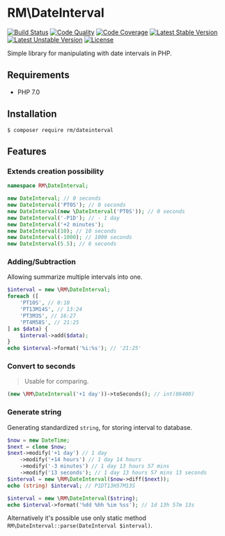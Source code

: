 # RM\DateInterval

[![Build Status](https://travis-ci.org/romanmatyus/DateInterval.svg?branch=master)](https://travis-ci.org/romanmatyus/DateInterval)
[![Code Quality](https://scrutinizer-ci.com/g/romanmatyus/DateInterval/badges/quality-score.png?b=master)](https://scrutinizer-ci.com/g/romanmatyus/DateInterval/)
[![Code Coverage](https://scrutinizer-ci.com/g/romanmatyus/DateInterval/badges/coverage.png?b=master)](https://scrutinizer-ci.com/g/romanmatyus/DateInterval/)
[![Latest Stable Version](https://img.shields.io/github/release/romanmatyus/DateInterval.svg)](https://packagist.org/packages/rm/dateinterval)
[![Latest Unstable Version](https://poser.pugx.org/rm/dateinterval/v/unstable)](https://packagist.org/packages/rm/dateinterval)
[![License](https://poser.pugx.org/rm/dateinterval/license)](https://packagist.org/packages/rm/dateinterval)

Simple library for manipulating with date intervals in PHP.

## Requirements

- PHP 7.0

## Installation

```
$ composer require rm/dateinterval
```

## Features

### Extends creation possibility

```php
namespace RM\DateInterval;

new DateInterval; // 0 seconds
new DateInterval('PT0S'); // 0 seconds
new DateInterval(new \DateInterval('PT0S')); // 0 seconds
new DateInterval('-P1D'); // - 1 day
new DateInterval('+2 minutes'); 
new DateInterval(10); // 10 seconds
new DateInterval(-1000); // 1000 seconds
new DateInterval(5.5); // 6 seconds
```

### Adding/Subtraction

Allowing summarize multiple intervals into one.

```php
$interval = new \RM\DateInterval;
foreach ([
	'PT10S', // 0:10
	'PT13M14S', // 13:24
	'PT3M3S', // 16:27
	'PT4M58S', // 21:25
] as $data) {
	$interval->add($data);
}
echo $interval->format('%i:%s'); // '21:25'
```

### Convert to seconds

> Usable for comparing.

```php
(new \RM\DateInterval('+1 day'))->toSeconds(); // int(86400)
```

### Generate string

Generating standardized `string`, for storing interval to database.

```php
$now = new DateTime;
$next = clone $now;
$next->modify('+1 day') // 1 day
	->modify('+14 hours') // 1 day 14 hours
	->modify('-3 minutes') // 1 day 13 hours 57 mins
	->modify('13 seconds'); // 1 day 13 hours 57 mins 13 seconds
$interval = new \RM\DateInterval($now->diff($next));
echo (string) $interval; // P1DT13H57M13S

$interval = new \RM\DateInterval($string);
echo $interval->format('%dd %hh %im %ss'); // 1d 13h 57m 13s
```

Alternatively it's possible use only static method `RM\DateInterval::parse(DateInterval $interval)`.


